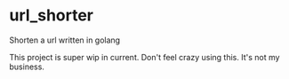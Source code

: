 # url_shorter
Shorten a url written in golang

This project is super wip in current.
Don't feel crazy using this. It's not my business.
